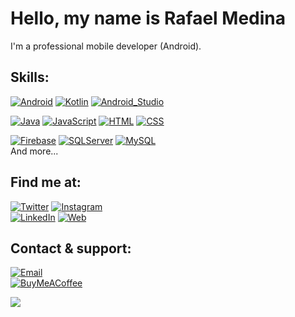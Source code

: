 # Hello, my name is Rafael Medina

I'm a professional mobile developer (Android).



## Skills:

[![Android](https://img.shields.io/badge/Android-3DDC84?style=for-the-badge&logo=android&logoColor=white&labelColor=101010)]()
[![Kotlin](https://img.shields.io/badge/Kotlin-0095D5?style=for-the-badge&logo=kotlin&logoColor=white&labelColor=101010)]()
[![Android_Studio](https://img.shields.io/badge/Android_Studio-3DDC84?style=for-the-badge&logo=android-studio&logoColor=white&labelColor=101010)]()
</br>

[![Java](https://img.shields.io/badge/Java-007396?style=for-the-badge&logo=java&logoColor=white&labelColor=101010)]()
[![JavaScript](https://img.shields.io/badge/JavaScript-F7DF1E?style=for-the-badge&logo=javascript&logoColor=white&labelColor=101010)]()
[![HTML](https://img.shields.io/badge/HTML-E34F26?style=for-the-badge&logo=html5&logoColor=white&labelColor=101010)]()
[![CSS](https://img.shields.io/badge/CSS-1572B6?style=for-the-badge&logo=css3&logoColor=white&labelColor=101010)]()
</br>
<!---
[![AWS](https://img.shields.io/badge/AWS-232F3E?style=for-the-badge&logo=amazon-aws&logoColor=white&labelColor=101010)]()
[![Google_Cloud](https://img.shields.io/badge/Google_Cloud-4285F4?style=for-the-badge&logo=googlecloud&logoColor=white&labelColor=101010)]()
</br>-->
[![Firebase](https://img.shields.io/badge/Firebase-FFCA28?style=for-the-badge&logo=firebase&logoColor=white&labelColor=101010)]()
[![SQLServer](https://img.shields.io/badge/SQL_Server-CC2927?style=for-the-badge&logo=microsoftsqlserver&logoColor=white&labelColor=101010)]()
[![MySQL](https://img.shields.io/badge/MySQL-4479A1?style=for-the-badge&logo=mysql&logoColor=white&labelColor=101010)]()
</br>
And more...

## Find me at:

[![Twitter](https://img.shields.io/badge/Twitter-@rafamedinatw-1DA1F2?style=for-the-badge&logo=twitter&logoColor=white&labelColor=101010)](https://twitter.com/rafamedinatw)
[![Instagram](https://img.shields.io/badge/Instagram-@rafamedinaig-E4405F?style=for-the-badge&logo=instagram&logoColor=white&labelColor=101010)](https://instagram.com/rafamedinaig)
</br>
[![LinkedIn](https://img.shields.io/badge/LinkedIn-Rafael_Medina-0077B5?style=for-the-badge&logo=linkedin&logoColor=white&labelColor=101010)](https://www.linkedin.com/in/rafaelmedinaval)
[![Web](https://img.shields.io/badge/Web-RafaMediDev.com-14a1f0?style=for-the-badge&logo=dev.to&logoColor=white&labelColor=101010)](https://www.rafamedidev.com)

## Contact & support:

[![Email](https://img.shields.io/badge/rafael.medina.valverde@gmail.com-my_personal_email-D14836?style=for-the-badge&logo=gmail&logoColor=white&labelColor=101010)](mailto:rafael.medina.valverde@gmail.com)
</br>
[![BuyMeACoffee](https://img.shields.io/badge/Buy_Me_A_Coffee_-support_my_work-FFDD00?style=for-the-badge&logo=buy-me-a-coffee&logoColor=white&labelColor=101010)](https://www.buymeacoffee.com/rafamedidev)

<img src="https://tenor.com/view/downsign-qr-code-brick-game-sam-omo-game-gif-13566001" text-align="enter">
